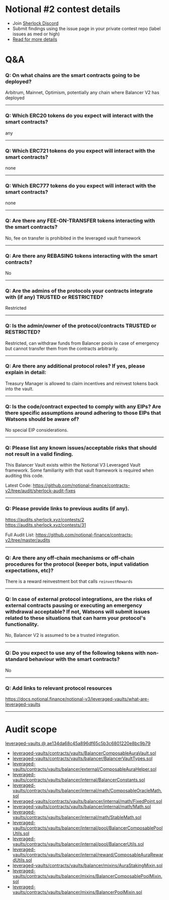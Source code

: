 
# Notional #2 contest details

- Join [Sherlock Discord](https://discord.gg/MABEWyASkp)
- Submit findings using the issue page in your private contest repo (label issues as med or high)
- [Read for more details](https://docs.sherlock.xyz/audits/watsons)

# Q&A

### Q: On what chains are the smart contracts going to be deployed?
Arbitrum, Mainnet, Optimism, potentially any chain where Balancer V2 has deployed
___

### Q: Which ERC20 tokens do you expect will interact with the smart contracts? 
any
___

### Q: Which ERC721 tokens do you expect will interact with the smart contracts? 
none
___

### Q: Which ERC777 tokens do you expect will interact with the smart contracts? 
none
___

### Q: Are there any FEE-ON-TRANSFER tokens interacting with the smart contracts?

No, fee on transfer is prohibited in the leveraged vault framework
___

### Q: Are there any REBASING tokens interacting with the smart contracts?

No
___

### Q: Are the admins of the protocols your contracts integrate with (if any) TRUSTED or RESTRICTED?
Restricted
___

### Q: Is the admin/owner of the protocol/contracts TRUSTED or RESTRICTED?
Restricted, can withdraw funds from Balancer pools in case of emergency but cannot transfer them from the contracts arbitrarily.
___

### Q: Are there any additional protocol roles? If yes, please explain in detail:
Treasury Manager is allowed to claim incentives and reinvest tokens back into the vault.
___

### Q: Is the code/contract expected to comply with any EIPs? Are there specific assumptions around adhering to those EIPs that Watsons should be aware of?
No special EIP considerations.
___

### Q: Please list any known issues/acceptable risks that should not result in a valid finding.
This Balancer Vault exists within the Notional V3 Leveraged Vault framework. Some familiarity with that vault framework is required when auditing this code.

Latest Code:
https://github.com/notional-finance/contracts-v2/tree/audit/sherlock-audit-fixes
___

### Q: Please provide links to previous audits (if any).
https://audits.sherlock.xyz/contests/2
https://audits.sherlock.xyz/contests/31

Full Audit List:
https://github.com/notional-finance/contracts-v2/tree/master/audits
___

### Q: Are there any off-chain mechanisms or off-chain procedures for the protocol (keeper bots, input validation expectations, etc)?
There is a reward reinvestment bot that calls `reinvestRewards`
___

### Q: In case of external protocol integrations, are the risks of external contracts pausing or executing an emergency withdrawal acceptable? If not, Watsons will submit issues related to these situations that can harm your protocol's functionality.
No, Balancer V2 is assumed to be a trusted integration.
___

### Q: Do you expect to use any of the following tokens with non-standard behaviour with the smart contracts?
No
___

### Q: Add links to relevant protocol resources
https://docs.notional.finance/notional-v3/leveraged-vaults/what-are-leveraged-vaults
___



# Audit scope


[leveraged-vaults @ ae134da68c45a896df65c5b3c6801220e8bc9b79](https://github.com/notional-finance/leveraged-vaults/tree/ae134da68c45a896df65c5b3c6801220e8bc9b79)
- [leveraged-vaults/contracts/vaults/BalancerComposableAuraVault.sol](leveraged-vaults/contracts/vaults/BalancerComposableAuraVault.sol)
- [leveraged-vaults/contracts/vaults/balancer/BalancerVaultTypes.sol](leveraged-vaults/contracts/vaults/balancer/BalancerVaultTypes.sol)
- [leveraged-vaults/contracts/vaults/balancer/external/ComposableAuraHelper.sol](leveraged-vaults/contracts/vaults/balancer/external/ComposableAuraHelper.sol)
- [leveraged-vaults/contracts/vaults/balancer/internal/BalancerConstants.sol](leveraged-vaults/contracts/vaults/balancer/internal/BalancerConstants.sol)
- [leveraged-vaults/contracts/vaults/balancer/internal/math/ComposableOracleMath.sol](leveraged-vaults/contracts/vaults/balancer/internal/math/ComposableOracleMath.sol)
- [leveraged-vaults/contracts/vaults/balancer/internal/math/FixedPoint.sol](leveraged-vaults/contracts/vaults/balancer/internal/math/FixedPoint.sol)
- [leveraged-vaults/contracts/vaults/balancer/internal/math/Math.sol](leveraged-vaults/contracts/vaults/balancer/internal/math/Math.sol)
- [leveraged-vaults/contracts/vaults/balancer/internal/math/StableMath.sol](leveraged-vaults/contracts/vaults/balancer/internal/math/StableMath.sol)
- [leveraged-vaults/contracts/vaults/balancer/internal/pool/BalancerComposablePoolUtils.sol](leveraged-vaults/contracts/vaults/balancer/internal/pool/BalancerComposablePoolUtils.sol)
- [leveraged-vaults/contracts/vaults/balancer/internal/pool/BalancerUtils.sol](leveraged-vaults/contracts/vaults/balancer/internal/pool/BalancerUtils.sol)
- [leveraged-vaults/contracts/vaults/balancer/internal/reward/ComposableAuraRewardUtils.sol](leveraged-vaults/contracts/vaults/balancer/internal/reward/ComposableAuraRewardUtils.sol)
- [leveraged-vaults/contracts/vaults/balancer/mixins/AuraStakingMixin.sol](leveraged-vaults/contracts/vaults/balancer/mixins/AuraStakingMixin.sol)
- [leveraged-vaults/contracts/vaults/balancer/mixins/BalancerComposablePoolMixin.sol](leveraged-vaults/contracts/vaults/balancer/mixins/BalancerComposablePoolMixin.sol)
- [leveraged-vaults/contracts/vaults/balancer/mixins/BalancerPoolMixin.sol](leveraged-vaults/contracts/vaults/balancer/mixins/BalancerPoolMixin.sol)


